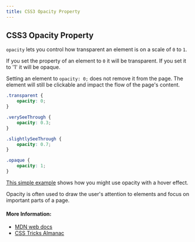 ```yaml
---
title: CSS3 Opacity Property
---
```

## CSS3 Opacity Property

`opacity` lets you control how transparent an element is on a scale of `0` to `1`.

If you set the property of an element to `0` it will be transparent. If you set it to '1' it will be opaque.

Setting an element to `opacity: 0;` does not remove it from the page. The element will still be clickable and impact the flow of the page's content.

```css
.transparent {
    opacity: 0;
}

.verySeeThrough {
    opacity: 0.3;
}

.slightlySeeThrough {
    opacity: 0.7;
}

.opaque {
    opacity: 1;
}
```

[This simple example](https://jsfiddle.net/1ogmxaf8/1/) shows how you might use opacity with a hover effect.

Opacity is often used to draw the user's attention to elements and focus on important parts of a page.

#### More Information:
* [MDN web docs](https://developer.mozilla.org/en-US/docs/Web/CSS/opacity)
* [CSS Tricks Almanac](https://css-tricks.com/almanac/properties/o/opacity/)
